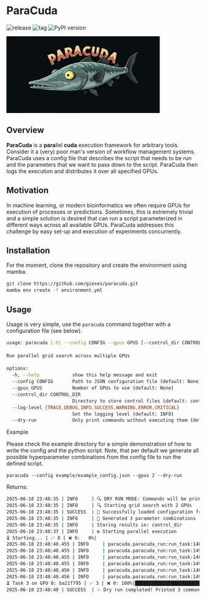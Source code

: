 # ParaCuda

![release](https://flat.badgen.net/github/release/gieses/ParaCuda)
![tag](https://flat.badgen.net/github/tag/gieses/ParaCuda)
![PyPI version](https://flat.badgen.net/pypi/v/ParaCuda)

<img src="assets/paracuda.png" width="400" height="200" alt="paracuda">

## Overview

**ParaCuda** is a **para**llel **cuda** execution framework for arbitrary tools. Consider it a (very) poor man's version of workflow
management systems. ParaCuda uses a config file that describes the script that needs to be run and the parameters
that we want to pass down to the script. ParaCuda then logs the execution and distributes it over all specified GPUs.

## Motivation

In machine learning, or modern bioinformatics we often require GPUs for execution of processes or predictions. Sometimes,
this is extremely trivial and a simple solution is desired that can run a script parameterized in different ways across
all available GPUs. ParaCuda addresses this challenge by easy set-up and execution of experiments concurrently.

## Installation

For the moment, clone the repository and create the environment using mamba.

```bash
git clone https://github.com/gieses/paracuda.git
mamba env create -f environment.yml
```


## Usage

Usage is very simple, use the `paracuda` command together with a configuration file (see below).

```bash
usage: paracuda [-h] --config CONFIG --gpus GPUS [--control_dir CONTROL_DIR] [--log-level {TRACE,DEBUG,INFO,SUCCESS,WARNING,ERROR,CRITICAL}] [--dry-run]

Run parallel grid search across multiple GPUs

options:
  -h, --help            show this help message and exit
  --config CONFIG       Path to JSON configuration file (default: None)
  --gpus GPUS           Number of GPUs to use (default: None)
  --control_dir CONTROL_DIR
                        Directory to store control files (default: control_dir)
  --log-level {TRACE,DEBUG,INFO,SUCCESS,WARNING,ERROR,CRITICAL}
                        Set the logging level (default: INFO)
  --dry-run             Only print commands without executing them (default: False)

```

Example

Please check the example directory for a simple demonstration of how to write the config and the python script. Note, 
that per default we generate all possible hyperparameter combinations from the config file to run the defined script.

```
paracuda --config example/example_config.json --gpus 2 --dry-run
```

Returns:

```bash
2025-06-18 23:48:35 | INFO     | 🔍 DRY RUN MODE: Commands will be printed but not executed
2025-06-18 23:48:35 | INFO     | 🔍 Starting grid search with 2 GPUs
2025-06-18 23:48:35 | SUCCESS  | 📂 Successfully loaded configuration from example/example_config.json
2025-06-18 23:48:35 | INFO     | 🧮 Generated 3 parameter combinations
2025-06-18 23:48:35 | INFO     | Storing results in: control_dir
2025-06-18 23:48:37 | INFO     | ⚙️ Starting parallel execution                                                                                                                                             
⏳ Starting... | ✅ 0 | ❌ 0:   0%|                                                                                                                                                          | 0/3 [00:02<?]
2025-06-18 23:48:40.455 | INFO     | paracuda.paracuda_run:run_task:148 - 🔍 [DRY RUN] Task 1 on GPU 0: c5b39f71
2025-06-18 23:48:40.455 | INFO     | paracuda.paracuda_run:run_task:149 - 📝 Command: CUDA_VISIBLE_DEVICES=0 python example/example_script.py --number 1 > control_dir/c5b39f7159270a92961b45aaf8ea44fa.log 2>&1
2025-06-18 23:48:40.455 | INFO     | paracuda.paracuda_run:run_task:148 - 🔍 [DRY RUN] Task 2 on GPU 1: e360de0c
2025-06-18 23:48:40.455 | INFO     | paracuda.paracuda_run:run_task:149 - 📝 Command: CUDA_VISIBLE_DEVICES=1 python example/example_script.py --number 2 > control_dir/e360de0cffb59c8b5711943068cee5e2.log 2>&1
2025-06-18 23:48:40.456 | INFO     | paracuda.paracuda_run:run_task:148 - 🔍 [DRY RUN] Task 3 on GPU 0: ba21f795
2025-06-18 23:48:40.456 | INFO     | paracuda.paracuda_run:run_task:149 - 📝 Command: CUDA_VISIBLE_DEVICES=0 python example/example_script.py --number 3 > control_dir/ba21f7957fd020b1c4473607144bf4ac.log 2>&1
⏳ Task 3 on GPU 0: ba21f795 | ✅ 3 | ❌ 0: 100%|████████████████████████████████████████████████████████████████████████████████████████████████████████████████████████████████████████| 3/3 [00:02<00:00]
2025-06-18 23:48:40 | SUCCESS  | ✨ Dry run completed! Printed 3 commands

```
